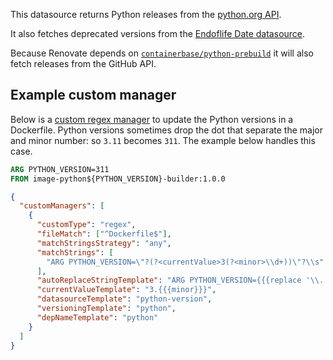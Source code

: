 This datasource returns Python releases from the [python.org API](https://www.python.org/api/v2/downloads/release/).

It also fetches deprecated versions from the [Endoflife Date datasource](/modules/datasource/endoflife-date/).

Because Renovate depends on [`containerbase/python-prebuild`](https://github.com/containerbase/python-prebuild/releases) it will also fetch releases from the GitHub API.

## Example custom manager

Below is a [custom regex manager](/modules/manager/regex/) to update the Python versions in a Dockerfile.
Python versions sometimes drop the dot that separate the major and minor number: so `3.11` becomes `311`.
The example below handles this case.

```dockerfile
ARG PYTHON_VERSION=311
FROM image-python${PYTHON_VERSION}-builder:1.0.0
```

```json
{
  "customManagers": [
    {
      "customType": "regex",
      "fileMatch": ["^Dockerfile$"],
      "matchStringsStrategy": "any",
      "matchStrings": [
        "ARG PYTHON_VERSION=\"?(?<currentValue>3(?<minor>\\d+))\"?\\s"
      ],
      "autoReplaceStringTemplate": "ARG PYTHON_VERSION={{{replace '\\.' '' newValue}}}\n",
      "currentValueTemplate": "3.{{{minor}}}",
      "datasourceTemplate": "python-version",
      "versioningTemplate": "python",
      "depNameTemplate": "python"
    }
  ]
}
```
